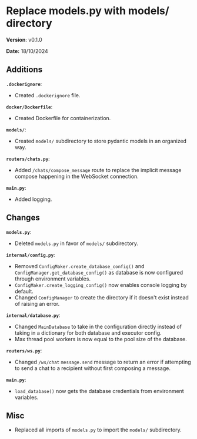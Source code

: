 # Replace models.py with models/ directory

**Version**: v0.1.0

**Date:** 18/10/2024

## Additions

**`.dockerignore`**:

* Created `.dockerignore` file.

**`docker/Dockerfile`**:

* Created Dockerfile for containerization.

**`models/`**:

* Created `models/` subdirectory to store pydantic models in an organized way.

**`routers/chats.py`**:

* Added `/chats/compose_message` route to replace the implicit message compose happening in the WebSocket connection.

**`main.py`**:

* Added logging.

## Changes

**`models.py`**:

* Deleted `models.py` in favor of `models/` subdirectory.

**`internal/config.py`**:

* Removed `ConfigMaker.create_database_config()` and `ConfigManager.get_database_config()` as
  database is now configured through environment variables.
* `ConfigMaker.create_logging_config()` now enables console logging by default.
* Changed `ConfigManager` to create the directory if it doesn't exist instead of raising an error.

**`internal/database.py`**:

* Changed `MainDatabase` to take in the configuration directly instead of taking in a dictionary
  for both database and executor config.
* Max thread pool workers is now equal to the pool size of the database.

**`routers/ws.py`**:

* Changed `/ws/chat` `message.send` message to return an error if attempting to
  send a chat to a recipient without first composing a message.

**`main.py`**:

* `load_database()` now gets the database credentials from environment variables.

## Misc

* Replaced all imports of `models.py` to import the `models/` subdirectory.

